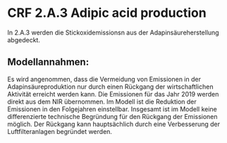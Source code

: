 # CRF 2.A.3 Adipic acid production

In 2.A.3 werden die Stickoxidemissionsn aus der Adapinsäureherstellung abgedeckt.

## Modellannahmen:

Es wird angenommen, dass die Vermeidung von Emissionen in der Adapinsäureproduktion nur durch einen Rückgang der wirtschaftlichen Aktivität erreicht werden kann.
Die Emissionen für das Jahr 2019 werden direkt aus dem NIR übernommen.
Im Modell ist die Reduktion der Emissionen in den Folgejahren einstellbar.
Insgesamt ist im Modell keine differenzierte technische Begründung für den Rückgang der Emissionen möglich.
Der Rückgang kann hauptsächlich durch eine Verbesserung der Luftfilteranlagen begründet werden.
